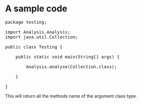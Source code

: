 # A sample code 

<pre>
package testing;

import Analysis.Analysis;
import java.util.Collection;

public class Testing {

    public static void main(String[] args) {

        Analysis.analyse(Collection.class);

    }

}
</pre>

This will return all the methods name of the argument class type.
